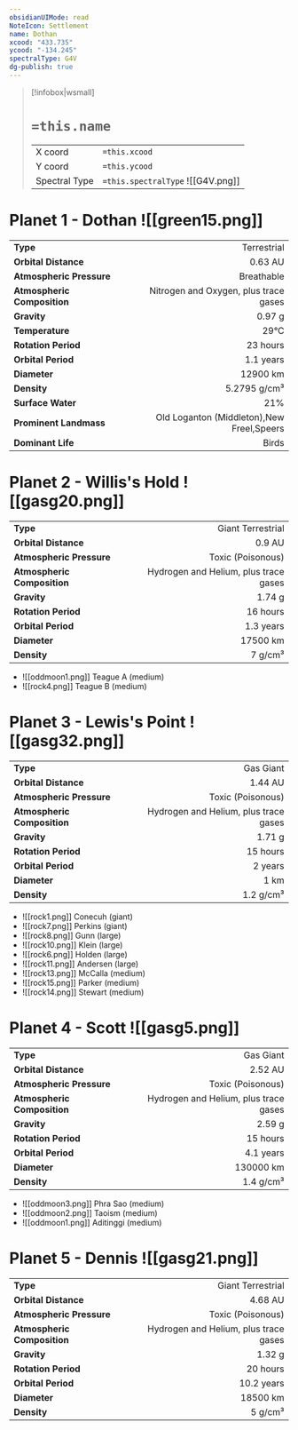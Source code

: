 ```yaml
---
obsidianUIMode: read
NoteIcon: Settlement
name: Dothan
xcood: "433.735"
ycood: "-134.245"
spectralType: G4V
dg-publish: true
---
```

> [!infobox|wsmall]
> # `=this.name`
> | | |
> | - | - |
> | X coord | `=this.xcood` |
> | Y coord| `=this.ycood` |
> | Spectral Type | `=this.spectralType` ![[G4V.png]] |

# Planet 1 - Dothan ![[green15.png]]
|                             |                           |
| --------------------------- | -------------------------:|
| **Type**                    |             Terrestrial |
| **Orbital Distance**        |   0.63 AU |
| **Atmospheric Pressure**    |       Breathable |
| **Atmospheric Composition** |      Nitrogen and Oxygen, plus trace gases |
| **Gravity**                 |        0.97 g |
| **Temperature**             |    29°C |
| **Rotation Period**         |  23 hours |
| **Orbital Period** | 1.1 years |
| **Diameter**                |      12900 km | 
| **Density**                 |    5.2795 g/cm³ |
| **Surface Water**           |           21% | 
| **Prominent Landmass**      |         Old Loganton (Middleton),New Freel,Speers | 
| **Dominant Life**           |         Birds |





# Planet 2 - Willis's Hold ![[gasg20.png]]
|                             |                           |
| --------------------------- | -------------------------:|
| **Type**                    |             Giant Terrestrial |
| **Orbital Distance**        |   0.9 AU |
| **Atmospheric Pressure**    |       Toxic (Poisonous) |
| **Atmospheric Composition** |      Hydrogen and Helium, plus trace gases |
| **Gravity**                 |        1.74 g |
| **Rotation Period**         |  16 hours |
| **Orbital Period** | 1.3 years |
| **Diameter**                |      17500 km | 
| **Density**                 |    7 g/cm³ |



- ![[oddmoon1.png]] Teague A (medium)
- ![[rock4.png]] Teague B (medium)


# Planet 3 - Lewis's Point ![[gasg32.png]]
|                             |                           |
| --------------------------- | -------------------------:|
| **Type**                    |             Gas Giant |
| **Orbital Distance**        |   1.44 AU |
| **Atmospheric Pressure**    |       Toxic (Poisonous) |
| **Atmospheric Composition** |      Hydrogen and Helium, plus trace gases |
| **Gravity**                 |        1.71 g |
| **Rotation Period**         |  15 hours |
| **Orbital Period** | 2 years |
| **Diameter**                |      1 km | 
| **Density**                 |    1.2 g/cm³ |



- ![[rock1.png]] Conecuh (giant)
- ![[rock7.png]] Perkins (giant)
- ![[rock8.png]] Gunn (large)
- ![[rock10.png]] Klein (large)
- ![[rock6.png]] Holden (large)
- ![[rock11.png]] Andersen (large)
- ![[rock13.png]] McCalla (medium)
- ![[rock15.png]] Parker (medium)
- ![[rock14.png]] Stewart (medium)


# Planet 4 - Scott ![[gasg5.png]]
|                             |                           |
| --------------------------- | -------------------------:|
| **Type**                    |             Gas Giant |
| **Orbital Distance**        |   2.52 AU |
| **Atmospheric Pressure**    |       Toxic (Poisonous) |
| **Atmospheric Composition** |      Hydrogen and Helium, plus trace gases |
| **Gravity**                 |        2.59 g |
| **Rotation Period**         |  15 hours |
| **Orbital Period** | 4.1 years |
| **Diameter**                |      130000 km | 
| **Density**                 |    1.4 g/cm³ |



- ![[oddmoon3.png]] Phra Sao (medium)
- ![[oddmoon2.png]] Taoism (medium)
- ![[oddmoon1.png]] Aditinggi (medium)


# Planet 5 - Dennis ![[gasg21.png]]
|                             |                           |
| --------------------------- | -------------------------:|
| **Type**                    |             Giant Terrestrial |
| **Orbital Distance**        |   4.68 AU |
| **Atmospheric Pressure**    |       Toxic (Poisonous) |
| **Atmospheric Composition** |      Hydrogen and Helium, plus trace gases |
| **Gravity**                 |        1.32 g |
| **Rotation Period**         |  20 hours |
| **Orbital Period** | 10.2 years |
| **Diameter**                |      18500 km | 
| **Density**                 |    5 g/cm³ |





